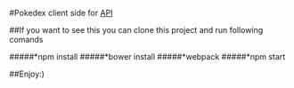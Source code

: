 #Pokedex client side for [API](http://pokeapi.co/ ) 

##If you want to see this you can clone this project and run following comands

#####*npm install
#####*bower install
#####*webpack 
#####*npm start 

##Enjoy:)



